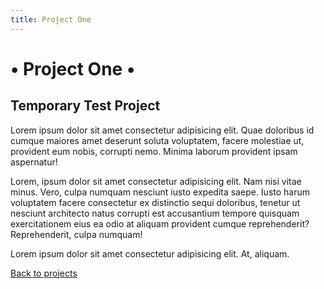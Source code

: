 ```yaml
---
title: Project One
---
```


# &bull; Project One &bull;

## Temporary Test Project

Lorem ipsum dolor sit amet consectetur adipisicing elit. Quae doloribus id cumque maiores amet deserunt soluta voluptatem, facere molestiae ut, provident eum nobis, corrupti nemo. Minima laborum provident ipsam aspernatur!

Lorem, ipsum dolor sit amet consectetur adipisicing elit. Nam nisi vitae minus. Vero, culpa numquam nesciunt iusto expedita saepe. Iusto harum voluptatem facere consectetur ex distinctio sequi doloribus, tenetur ut nesciunt architecto natus corrupti est accusantium tempore quisquam exercitationem eius ea odio at aliquam provident cumque reprehenderit? Reprehenderit, culpa numquam!

Lorem ipsum dolor sit amet consectetur adipisicing elit. At, aliquam.

[Back to projects](/projects)